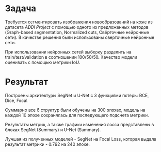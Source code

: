# Задача
Требуется сегментировать изображения новообразований на коже из датасета *ADDI Project* с помощью одного из предложенных методов (Graph-based segmentation, Normalized cuts, Свёрточные нейронные сети). В качестве решения были использованы сверточные нейронные сети. 

При использовании нейронных сетей выборку разделить на train/test/validation в соотношении 100/50/50. Качество модели оценивать с помощью метрики IoU.

# Результат
Построены архитектуры SegNet и U-Net с 3 функциями потерь: BCE, Dice, Focal.

Суммарно все 6 структур были обучены на 300 эпохах, модель на каждой 10 эпохе сохранялась для последующего подсчета метрики.

Результаты метрик, а также графики изменения лосса представлены в блоках SegNet (Summary) и U-Net (Summary).

Лучшая из полученных моделей - SegNet на Focal Loss, которая выдала результат метрики - 0.792 на 240 эпохе.
